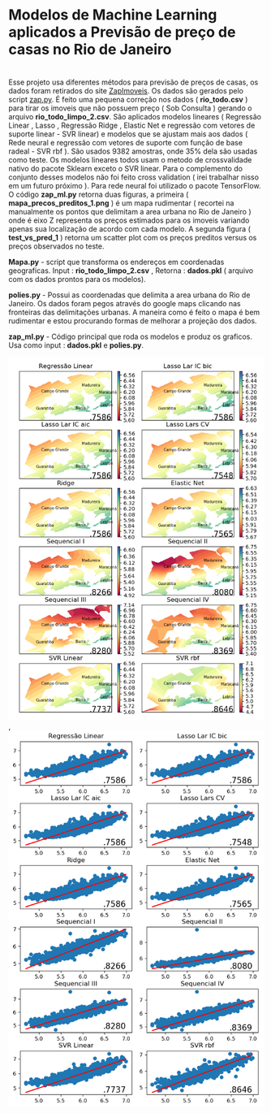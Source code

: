 
# Modelos de Machine Learning aplicados a Previsão de preço de casas no Rio de Janeiro  <h1> 
  
Esse projeto usa diferentes métodos para previsão de preços de casas, os dados foram retirados do site [ZapImoveis](https://www.zapimoveis.com.br). Os dados são gerados pelo script [zap.py](../../DataScraping/Zap%20Imoveis/zap.py). É feito uma pequena correção nos dados ( **rio_todo.csv** ) para tirar os imoveis que não possuem preço ( Sob Consulta ) gerando o arquivo **rio_todo_limpo_2.csv**. São aplicados modelos lineares ( Regressão Linear , Lasso , Regressão Ridge , Elastic Net e regressão com vetores de suporte linear - SVR linear) e modelos que se ajustam mais aos dados ( Rede neural e regressão com vetores de suporte com função de base radeal - SVR rbf ). São usados 9382 amostras, onde 35% dela são usadas como teste. Os modelos lineares todos usam o metodo de crossvalidade nativo do pacote Sklearn exceto o SVR linear. Para o complemento do conjunto desses modelos não foi feito cross validation ( irei trabalhar nisso em um futuro próximo ). Para rede neural foi utilizado o pacote TensorFlow. O código **zap_ml.py** retorna duas figuras, a primeira ( **mapa_precos_preditos_1.png** ) é um mapa rudimentar ( recortei na manualmente os pontos que delimitam a area urbana no Rio de Janeiro ) onde é eixo Z representa os preços estimados para os imoveis variando apenas sua localização de acordo com cada modelo. A segunda figura ( **test_vs_pred_1** ) retorna um scatter plot com os preços preditos versus os preços observados no teste. 

**Mapa.py** - script que transforma os endereços em coordenadas geograficas. Input : **rio_todo_limpo_2.csv** , Retorna : **dados.pkl** ( arquivo com os dados prontos para os modelos).

**polies.py** - Possui as coordenadas que delimita a area urbana do Rio de Janeiro. Os dados foram pegos através do google maps clicando nas fronteiras das delimitações urbanas. A maneira como é feito o mapa é bem rudimentar e estou procurando formas de melhorar a projeção dos dados.

**zap_ml.py** - Código principal que roda os modelos e produz os graficos. Usa como input : **dados.pkl** e **polies.py**.



![alt text](https://github.com/marcoaurelioguerrap/projetos/blob/main/MachineLearning/Zap%20Imoveis/mapa_precos_preditos_1.png?raw=true), ![alt text](https://github.com/marcoaurelioguerrap/projetos/blob/main/MachineLearning/Zap%20Imoveis/test_vs_pred_1.png?raw=true)
